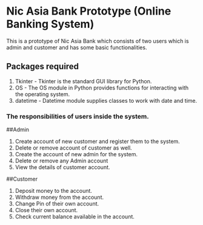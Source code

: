 # Nic Asia Bank Prototype (Online Banking System)

This is a prototype of Nic Asia Bank which consists of two users which is admin and customer and has some basic functionalities.

## Packages required
1. Tkinter - Tkinter is the standard GUI library for Python.
2. OS - The OS module in Python provides functions for interacting with the operating system.
3. datetime - Datetime module supplies classes to work with date and time.

### The responsibilities of users inside the system.

##Admin

1. Create account of new customer and register them to the system.
2. Delete or remove account of customer as well.
3. Create the account of new admin for the system.
4. Delete or remove any Admin account
5. View the details of customer account.

##Customer

1. Deposit money to the account.
2. Withdraw money from the account.
3. Change Pin of their own account.
4. Close their own account.
5. Check current balance available in the account.



